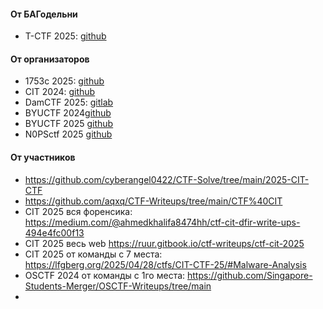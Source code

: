 #### От БАГодельни

- T-CTF 2025: [github](https://github.com/Ipatov/BugDeal/tree/main/writeups/T-CTF%202025)

#### От организаторов

- 1753с 2025: [github](https://github.com/1753c-ctf/2025-writeups) 
- CIT 2024: [github](https://github.com/cyber-cit/CTF-CIT-2024/tree/main/writeups)
- DamCTF 2025: [gitlab](https://gitlab.com/osusec/damctf-2025-challenges/-/tree/main?ref_type=heads)
- BYUCTF 2024[github](https://github.com/BYU-CSA/BYUCTF-2024-Public/tree/main)
- BYUCTF 2025 [github](https://github.com/BYU-CSA/BYUCTF-2025)
- N0PSctf 2025 [github](https://github.com/N0PSctf/n0psctf-2025)

#### От участников
- https://github.com/cyberangel0422/CTF-Solve/tree/main/2025-CIT-CTF
- https://github.com/aqxq/CTF-Writeups/tree/main/CTF%40CIT
- CIT 2025 вся форенсика: https://medium.com/@ahmedkhalifa8474hh/ctf-cit-dfir-write-ups-494e4fc00f13
- CIT 2025 веcь web https://ruur.gitbook.io/ctf-writeups/ctf-cit-2025
- CIT 2025 от команды с 7 места: https://lfgberg.org/2025/04/28/ctfs/CIT-CTF-25/#Malware-Analysis
- OSCTF 2024 от команды с 1го места: https://github.com/Singapore-Students-Merger/OSCTF-Writeups/tree/main
- 